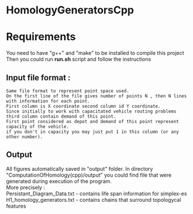 # HomologyGeneratorsCpp
# Requirements 
You need to have "g++" and "make" to be installed to compile this project 
Then you could run **run.sh** script and follow the instructions 

## Input file format :
	Same file format to represent point space used.
	On the first line of the file gives number of points N , then N lines with information for each point.
	First column is X coordinate second column id Y coordinate.
	Since initially to work with capacitated vehicle routing problems third column contain demand of this point.
	First point considered as depot and demand of this point represent capacity of the vehicle.
	if you don't in capacity you may just put 1 in this column (or any other number). 
## Output
All figures automatically saved in "output" folder.
In directory "ComputationOfHomology(cpp)/output" you could find file that were generated during execution of the program. <br />
More precisely : <br />
	Persistant_Diagram_Data.txt - contains life span information for simplex-es <br />
	H1_homology_generators.txt - contains chains that surround topologycal features <br />

	
